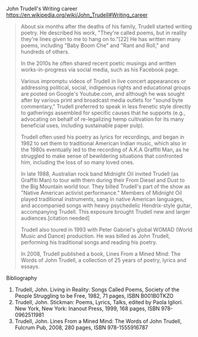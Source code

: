 John Trudell's Writing career
https://en.wikipedia.org/wiki/John_Trudell#Writing_career

> About six months after the deaths of his family, Trudell started
> writing poetry. He described his work, "They're called poems, but in
> reality they're lines given to me to hang on to."[22] He has written
> many poems, including "Baby Boom Che" and "Rant and Roll," and
> hundreds of others.
> 
> In the 2010s he often shared recent poetic musings and written
> works-in-progress via social media, such as his Facebook page.
> 
> Various impromptu videos of Trudell in live concert appearances or
> addressing political, social, indigenous rights and educational
> groups are posted on Google's Youtube.com, and although he was
> sought after by various print and broadcast media outlets for "sound
> byte commentary," Trudell preferred to speak in less frenetic style
> directly to gatherings assembled for specific causes that he
> supports (e.g., advocating on behalf of re-legalizing hemp
> cultivation for its many beneficial uses, including sustainable
> paper pulp).
> 
> Trudell often used his poetry as lyrics for recordings, and began in
> 1982 to set them to traditional American Indian music, which also in
> the 1980s eventually led to the recording of A.K.A Graffiti Man, as
> he struggled to make sense of bewildering situations that confronted
> him, including the loss of so many loved ones.
> 
> In late 1988, Australian rock band Midnight Oil invited Trudell (as
> Graffiti Man) to tour with them during their From Diesel and Dust to
> the Big Mountain world tour. They billed Trudell's part of the show
> as "Native American activist performance." Members of Midnight Oil
> played traditional instruments, sang in native American languages,
> and accompanied songs with heavy psychedelic Hendrix-style guitar,
> accompanying Trudell. This exposure brought Trudell new and larger
> audiences.[citation needed]
> 
> Trudell also toured in 1993 with Peter Gabriel's global WOMAD (World
> Music and Dance) production. He was billed as John Trudell,
> performing his traditional songs and reading his poetry.
> 
> In 2008, Trudell published a book, Lines From a Mined Mind: The
> Words of John Trudell, a collection of 25 years of poetry, lyrics
> and essays.

Bibliography

1. Trudell, John. Living in Reality: Songs Called Poems, Society of
   the People Struggling to be Free, 1982, 71 pages, ISBN B001B0TKZO
1. Trudell, John. Stickman: Poems, Lyrics, Talks, edited by Paola
   Igliori. New York, New York: Inanout Press, 1999, 168 pages, ISBN
   978-0962511981
1. Trudell, John. Lines From a Mined Mind: The Words of John Trudell,
   Fulcrum Pub, 2008, 280 pages, ISBN 978-1555916787
